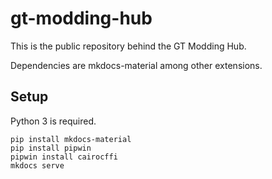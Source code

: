 # gt-modding-hub

This is the public repository behind the GT Modding Hub.

Dependencies are mkdocs-material among other extensions.

## Setup

Python 3 is required.
```
pip install mkdocs-material
pip install pipwin 
pipwin install cairocffi
mkdocs serve
```
